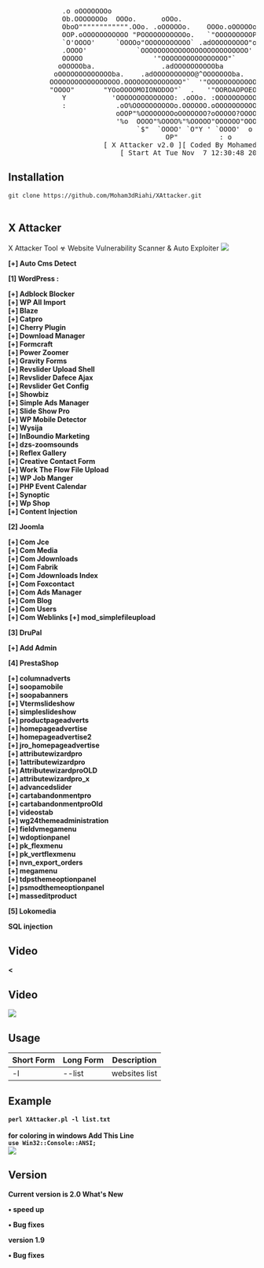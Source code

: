 <pre>

             .o oOOOOOOOo                                            OOOo
             Ob.OOOOOOOo  OOOo.      oOOo.                      .adOOOOOOO
             OboO"""""""""""".OOo. .oOOOOOo.    OOOo.oOOOOOo.."""""""""'OO
             OOP.oOOOOOOOOOOO "POOOOOOOOOOOo.   `"OOOOOOOOOP,OOOOOOOOOOOB'
             `O'OOOO'     `OOOOo"OOOOOOOOOOO` .adOOOOOOOOO"oOOO'    `OOOOo
             .OOOO'            `OOOOOOOOOOOOOOOOOOOOOOOOOO'            `OO
             OOOOO                 '"OOOOOOOOOOOOOOOO"`                oOO
            oOOOOOba.                .adOOOOOOOOOOba               .adOOOOo.
           oOOOOOOOOOOOOOba.    .adOOOOOOOOOO@^OOOOOOOba.     .adOOOOOOOOOOOO
          OOOOOOOOOOOOOOOOO.OOOOOOOOOOOOOO"`  '"OOOOOOOOOOOOO.OOOOOOOOOOOOOO
          "OOOO"       "YOoOOOOMOIONODOO"`  .   '"OOROAOPOEOOOoOY"     "OOO"
             Y           'OOOOOOOOOOOOOO: .oOOo. :OOOOOOOOOOO?'         :`
             :            .oO%OOOOOOOOOOo.OOOOOO.oOOOOOOOOOOOO?
                          oOOP"%OOOOOOOOoOOOOOOO?oOOOOO?OOOO"OOo
                          '%o  OOOO"%OOOO%"%OOOOO"OOOOOO"OOO':
                               `$"  `OOOO' `O"Y ' `OOOO'  o
                                      OP"          : o
                       [ X Attacker v2.0 ][ Coded By Mohamed Riahi ]
                           [ Start At Tue Nov  7 12:30:48 2017 ]
</pre>
<h2>Installation</h2>
<code>git clone https://github.com/Moham3dRiahi/XAttacker.git</code><br><br>
<h2>X Attacker</h2>

X Attacker Tool ☣ Website Vulnerability Scanner & Auto Exploiter
<img src="https://i.imgur.com/DxZyQit.jpg" data-canonical-src="https://i.imgur.com/DxZyQit.jpg" style="max-width:100%;">

<b>[+] Auto Cms Detect

<b>[1] WordPress :<br>

[+] Adblock Blocker  <br>
[+] WP All Import <br>
[+] Blaze <br>
[+] Catpro <br>
[+] Cherry Plugin  
[+] Download Manager  
[+] Formcraft  
[+] Power Zoomer  
[+] Gravity Forms  
[+] Revslider Upload Shell  
[+] Revslider Dafece Ajax  
[+] Revslider Get Config  
[+] Showbiz  
[+] Simple Ads Manager  
[+] Slide Show Pro  
[+] WP Mobile Detector  
[+] Wysija  
[+] InBoundio Marketing  
[+] dzs-zoomsounds  
[+] Reflex Gallery  
[+] Creative Contact Form  
[+] Work The Flow File Upload  
[+] WP Job Manger  
[+] PHP Event Calendar  
[+] Synoptic  
[+] Wp Shop  
[+] Content Injection 

<b>[2] Joomla<br>

[+] Com Jce  
[+] Com Media  
[+] Com Jdownloads  
[+] Com Fabrik  
[+] Com Jdownloads Index  
[+] Com Foxcontact  
[+] Com Ads Manager  
[+] Com Blog  
[+] Com Users  
[+] Com Weblinks
[+] mod_simplefileupload 

<b>[3] DruPal<br> 

[+] Add Admin

<b>[4] PrestaShop<br>

[+] columnadverts  
[+] soopamobile  
[+] soopabanners  
[+] Vtermslideshow  
[+] simpleslideshow  
[+] productpageadverts  
[+] homepageadvertise  
[+] homepageadvertise2  
[+] jro_homepageadvertise  
[+] attributewizardpro  
[+] 1attributewizardpro  
[+] AttributewizardproOLD  
[+] attributewizardpro_x  
[+] advancedslider  
[+] cartabandonmentpro  
[+] cartabandonmentproOld  
[+] videostab  
[+] wg24themeadministration  
[+] fieldvmegamenu  
[+] wdoptionpanel  
[+] pk_flexmenu  
[+] pk_vertflexmenu  
[+] nvn_export_orders  
[+] megamenu  
[+] tdpsthemeoptionpanel  
[+] psmodthemeoptionpanel  
[+] masseditproduct

<b>[5] Lokomedia<br>

SQL injection

<h2>Video</h2>
<<h2>Video</h2>
<p><a href="https://www.youtube.com/watch?v=EgqTsrWt2VU"><img src="https://i.imgur.com/5B96biH.png" style="max-width:100%;"></a></p>

<h2>Usage</h2>

<table>
<thead>
<tr>
<th>Short Form</th>
<th>Long Form</th>
<th>Description</th>
</tr>
</thead>
<tbody>
<tr>
<td>-l</td>
<td>--list</td>
<td>websites list</td>
</tr>
</tbody></table>
<h2>Example</h2>
<code>perl XAttacker.pl -l list.txt</code>
<br><br><strong>for coloring in windows Add This Line</strong><br>
<code>use Win32::Console::ANSI;</code>
<br><img src="https://media.giphy.com/media/hVTXBi1FCdL0I/giphy.gif" data-canonical-src="https://media.giphy.com/media/hVTXBi1FCdL0I/giphy.gif" style="max-width:100%;">
<h2>Version</h2>
<strong>Current version is 2.0</strong>
<strong>What's New </strong>
<p>• speed up<p>
<p>• Bug fixes<p>

<strong>version 1.9</strong>
<p>• Bug fixes<p>
